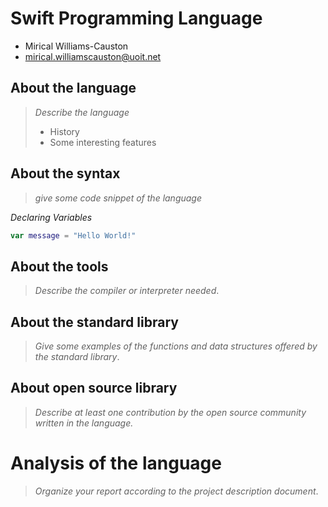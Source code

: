 # Swift Programming Language

- Mirical Williams-Causton
- mirical.williamscauston@uoit.net

## About the language

> _Describe the language_
>
> - History
> - Some interesting features

## About the syntax

> _give some code snippet of the language_

*Declaring Variables*
```swift
var message = "Hello World!"
```
## About the tools

> _Describe the compiler or interpreter needed_.

## About the standard library

> _Give some examples of the functions and data structures
> offered by the standard library_.

## About open source library

> _Describe at least one contribution by the open source
community written in the language._

# Analysis of the language

> _Organize your report according to the project description
document_.


